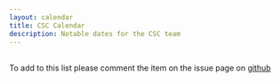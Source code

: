 ```yaml
---
layout: calendar
title: CSC Calendar
description: Notable dates for the CSC team
---
```

<br>
To add to this list please comment the item on the issue page on <a href="https://github.com/GSTT-CSC/gstt-csc.github.io/issues/51">github</a>
<br>